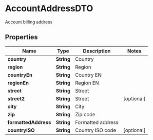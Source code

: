 

# AccountAddressDTO

Account billing address

## Properties

| Name | Type | Description | Notes |
|------------ | ------------- | ------------- | -------------|
|**country** | **String** | Country |  |
|**region** | **String** | Region |  |
|**countryEn** | **String** | Country EN |  |
|**regionEn** | **String** | Region EN |  |
|**street** | **String** | Street |  |
|**street2** | **String** | Street |  [optional] |
|**city** | **String** | City |  |
|**zip** | **String** | Zip code |  |
|**formattedAddress** | **String** | Formatted address |  |
|**countryISO** | **String** | Country ISO code |  [optional] |



